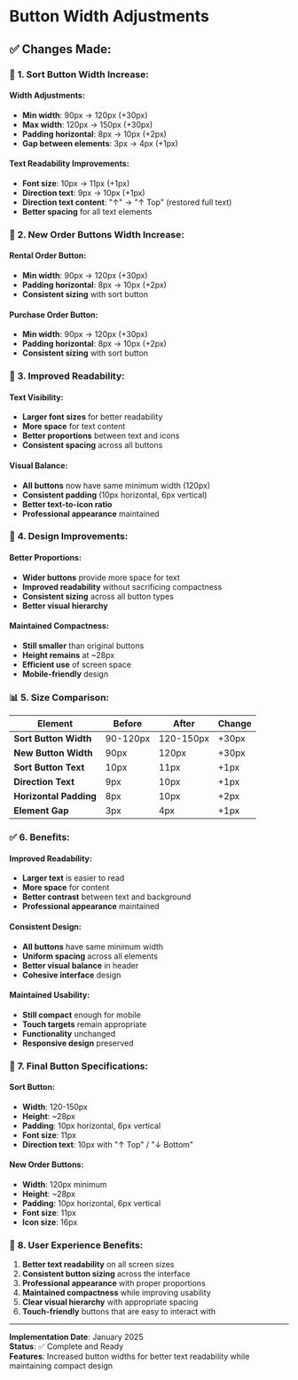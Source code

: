 # Button Width Adjustments

## ✅ **Changes Made:**

### 🎯 **1. Sort Button Width Increase:**

#### **Width Adjustments:**
- **Min width**: 90px → 120px (+30px)
- **Max width**: 120px → 150px (+30px)
- **Padding horizontal**: 8px → 10px (+2px)
- **Gap between elements**: 3px → 4px (+1px)

#### **Text Readability Improvements:**
- **Font size**: 10px → 11px (+1px)
- **Direction text**: 9px → 10px (+1px)
- **Direction text content**: "↑" → "↑ Top" (restored full text)
- **Better spacing** for all text elements

### 🎯 **2. New Order Buttons Width Increase:**

#### **Rental Order Button:**
- **Min width**: 90px → 120px (+30px)
- **Padding horizontal**: 8px → 10px (+2px)
- **Consistent sizing** with sort button

#### **Purchase Order Button:**
- **Min width**: 90px → 120px (+30px)
- **Padding horizontal**: 8px → 10px (+2px)
- **Consistent sizing** with sort button

### 📱 **3. Improved Readability:**

#### **Text Visibility:**
- **Larger font sizes** for better readability
- **More space** for text content
- **Better proportions** between text and icons
- **Consistent spacing** across all buttons

#### **Visual Balance:**
- **All buttons** now have same minimum width (120px)
- **Consistent padding** (10px horizontal, 6px vertical)
- **Better text-to-icon ratio**
- **Professional appearance** maintained

### 🎨 **4. Design Improvements:**

#### **Better Proportions:**
- **Wider buttons** provide more space for text
- **Improved readability** without sacrificing compactness
- **Consistent sizing** across all button types
- **Better visual hierarchy**

#### **Maintained Compactness:**
- **Still smaller** than original buttons
- **Height remains** at ~28px
- **Efficient use** of screen space
- **Mobile-friendly** design

### 📊 **5. Size Comparison:**

| Element | Before | After | Change |
|---------|--------|-------|--------|
| **Sort Button Width** | 90-120px | 120-150px | +30px |
| **New Button Width** | 90px | 120px | +30px |
| **Sort Button Text** | 10px | 11px | +1px |
| **Direction Text** | 9px | 10px | +1px |
| **Horizontal Padding** | 8px | 10px | +2px |
| **Element Gap** | 3px | 4px | +1px |

### ✅ **6. Benefits:**

#### **Improved Readability:**
- **Larger text** is easier to read
- **More space** for content
- **Better contrast** between text and background
- **Professional appearance** maintained

#### **Consistent Design:**
- **All buttons** have same minimum width
- **Uniform spacing** across all elements
- **Better visual balance** in header
- **Cohesive interface** design

#### **Maintained Usability:**
- **Still compact** enough for mobile
- **Touch targets** remain appropriate
- **Functionality** unchanged
- **Responsive design** preserved

### 🎯 **7. Final Button Specifications:**

#### **Sort Button:**
- **Width**: 120-150px
- **Height**: ~28px
- **Padding**: 10px horizontal, 6px vertical
- **Font size**: 11px
- **Direction text**: 10px with "↑ Top" / "↓ Bottom"

#### **New Order Buttons:**
- **Width**: 120px minimum
- **Height**: ~28px
- **Padding**: 10px horizontal, 6px vertical
- **Font size**: 11px
- **Icon size**: 16px

### 🚀 **8. User Experience Benefits:**

1. **Better text readability** on all screen sizes
2. **Consistent button sizing** across the interface
3. **Professional appearance** with proper proportions
4. **Maintained compactness** while improving usability
5. **Clear visual hierarchy** with appropriate spacing
6. **Touch-friendly** buttons that are easy to interact with

---

**Implementation Date**: January 2025  
**Status**: ✅ Complete and Ready  
**Features**: Increased button widths for better text readability while maintaining compact design
